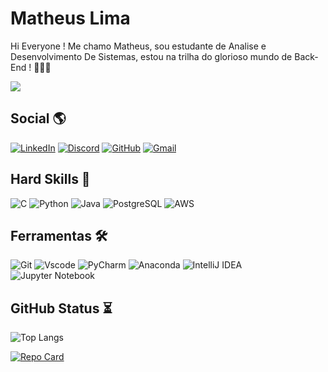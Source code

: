 # Matheus Lima 

Hi Everyone ! Me chamo Matheus, sou estudante de Analise e Desenvolvimento De Sistemas, estou na trilha do glorioso mundo de Back-End ! 👨‍💻🚀

<a href="https://visitorbadge.io/status?path=https%3A%2F%2Fgithub.com%2FMatheusDls%2FBadge-Visitor"><img src="https://api.visitorbadge.io/api/visitors?path=https%3A%2F%2Fgithub.com%2FMatheusDls%2FBadge-Visitor&label=Visitantes%20&countColor=%23555555" /></a>

## Social 🌎
[![LinkedIn](https://img.shields.io/badge/LinkedIn-0077B5?style=for-the-badge&logo=linkedin&logoColor=white)](https://www.linkedin.com/in/SEUUSERNAME/)
[![Discord](https://img.shields.io/badge/Discord-7289DA?style=for-the-badge&logo=discord&logoColor=white)](https://https://discord.com/channels/matheuslima98/)
[![GitHub](https://img.shields.io/badge/GitHub-100000?style=for-the-badge&logo=github&logoColor=white)](https://github.com/MatheusDls)
[![Gmail](https://img.shields.io/badge/Gmail-333333?style=for-the-badge&logo=gmail&logoColor=red)](mailto:matheusdkls@gmail.com)
## Hard Skills 🦾

![C](https://img.shields.io/badge/C-00599C?style=for-the-badge&logo=c&logoColor=white) 
![Python](https://img.shields.io/badge/python-3670A0?style=for-the-badge&logo=python&logoColor=ffdd54) 
![Java](https://img.shields.io/badge/java-%23ED8B00.svg?style=for-the-badge&logo=openjdk&logoColor=white)
![PostgreSQL](https://img.shields.io/badge/PostgreSQL-000?style=for-the-badge&logo=postgresql)
![AWS](https://img.shields.io/badge/AWS-000.svg?style=for-the-badge&logo=amazon-aws&logoColor=white)

## Ferramentas 🛠️
![Git](https://img.shields.io/badge/GIT-E44C30?style=for-the-badge&logo=git&logoColor=white)
![Vscode](https://img.shields.io/badge/Vscode-007ACC?style=for-the-badge&logo=visual-studio-code&logoColor=white)
![PyCharm](https://img.shields.io/badge/pycharm-143?style=for-the-badge&logo=pycharm&logoColor=black&color=black&labelColor=green)
![Anaconda](https://img.shields.io/badge/Anaconda-%2344A833.svg?style=for-the-badge&logo=anaconda&logoColor=white)
![IntelliJ IDEA](https://img.shields.io/badge/IntelliJIDEA-000000.svg?style=for-the-badge&logo=intellij-idea&logoColor=white)
![Jupyter Notebook](https://img.shields.io/badge/jupyter-%23FA0F00.svg?style=for-the-badge&logo=jupyter&logoColor=white)
## GitHub Status ⏳

![Top Langs](https://github-readme-stats-git-masterrstaa-rickstaa.vercel.app/api/top-langs/?username=MatheusDLs&layout=compact&bg_color=000&border_color=30A3DC&title_color=E94D5F&text_color=FFF)

[![Repo Card](https://github-readme-stats.vercel.app/api/pin/?username=MatheusDLs&repo=dio-lab-open-source&bg_color=000&border_color=30A3DC&show_icons=true&icon_color=30A3DC&title_color=E94D5F&text_color=FFF)](https://github.com/MatheusDls/dio-lab-open-source)